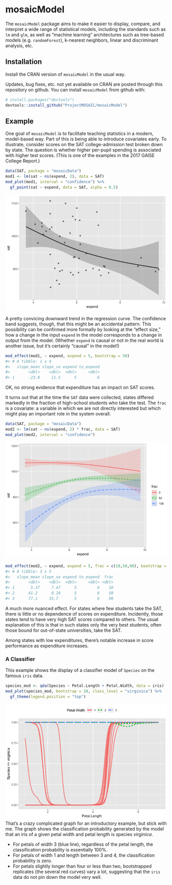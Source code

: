 
<!-- README.md is generated from README.Rmd. Please edit that file -->

# mosaicModel

The `mosaicModel` package aims to make it easier to display, compare,
and interpret a wide range of statistical models, including the
standards such as `lm` and `glm`, as well as “machine learning”
architectures such as tree-based models (e.g. `randomForest`), k-nearest
neighbors, linear and discriminant analysis, etc.

## Installation

Install the CRAN version of `mosaicModel` in the usual way.

Updates, bug fixes, etc. not yet available on CRAN are posted through
this repository on github. You can install `mosaicModel` from github
with:

``` r
# install.packages("devtools")
devtools::install_github("ProjectMOSAIC/mosaicModel")
```

## Example

One goal of `mosaicModel` is to facilitate teaching statistics in a
modern, model-based way. Part of this is being able to introduce
covariates early. To illustrate, consider scores on the SAT
college-admission test broken down by state. The question is whether
higher per-pupil spending is associated with higher test scores. (This
is one of the examples in the 2017 GAISE College Report.)

``` r
data(SAT, package = "mosaicData")
mod1 <- lm(sat ~ ns(expend, 2), data = SAT)
mod_plot(mod1, interval = "confidence") %>%
  gf_point(sat ~ expend, data = SAT, alpha = 0.5)
```

![](README-unnamed-chunk-3-1.png)<!-- -->

A pretty convicing downward trend in the regression curve. The
confidence band suggests, though, that this might be an accidental
pattern. This possibility can be confirmed more formally by looking at
the “effect size,” how a change in the input `expend` in the model
corresponds to a change in output from the model. (Whether `expend` is
causal or not in the real world is another issue, but it’s certainly
“causal” in the model\!)

``` r
mod_effect(mod1, ~ expend, expend = 5, bootstrap = 50)
#> # A tibble: 1 x 4
#>   slope_mean slope_se expend to_expend
#>        <dbl>    <dbl>  <dbl>     <dbl>
#> 1      -23.0     11.5      5         6
```

OK, no strong evidence that expenditure has an impact on SAT scores.

It turns out that at the time the `SAT` data were collected, states
differed markedly in the fraction of high-school students who take the
test. The `frac` is a covariate: a variable in which we are not directly
interested but which might play an important role in the system overall.

``` r
data(SAT, package = "mosaicData")
mod2 <- lm(sat ~ ns(expend, 2) * frac, data = SAT)
mod_plot(mod2, interval = "confidence") 
```

![](README-unnamed-chunk-5-1.png)<!-- -->

``` r
mod_effect(mod2, ~ expend, expend = 5, frac = c(10,50,90), bootstrap = 50)
#> # A tibble: 3 x 5
#>   slope_mean slope_se expend to_expend  frac
#>        <dbl>    <dbl>  <dbl>     <dbl> <dbl>
#> 1       5.37     7.47      5         6    10
#> 2      41.2      8.18      5         6    50
#> 3      77.1     15.7       5         6    90
```

A much more nuanced effect. For states where few students take the SAT,
there is little or no dependence of scores on expenditure. Incidently,
those states tend to have very high SAT scores compared to others. The
usual explanation of this is that in such states only the very best
students, often those bound for out-of-state universities, take the SAT.

Among states with low expenditures, there’s notable increase in score
performance as expenditure increases.

### A Classifier

This example shows the display of a classifier model of `Species` on the
famous `iris` data.

``` r
species_mod <- qda(Species ~ Petal.Length + Petal.Width, data = iris)
mod_plot(species_mod, bootstrap = 10, class_level = "virginica") %>% 
  gf_theme(legend.position = "top")
```

![](README-example-1.png)<!-- --> That’s a crazy complicated graph for
an introductory example, but stick with me. The graph shows the
classification probability generated by the model that an iris of a
given petal width and petal length is species *virginica*.

  - For petals of width 3 (blue line), regardless of the petal length,
    the classification probability is essentially 100%.
  - For petals of width 1 and length between 3 and 4, the classification
    probability is zero.
  - For petals slightly longer than four or less than two, bootstrapped
    replicates (the several red curves) vary a lot, suggesting that the
    `iris` data do not pin down the model very well.
